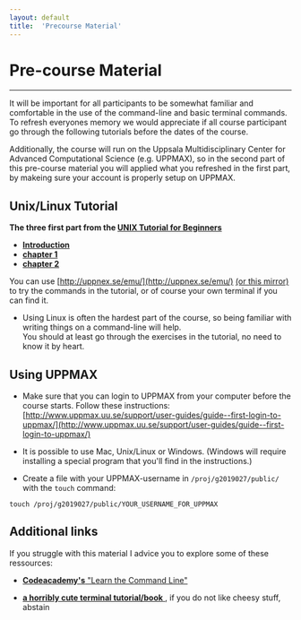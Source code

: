 ```yaml
---
layout: default
title:  'Precourse Material'
---
```


# Pre-course Material
---

It will be important for all participants to be somewhat familiar and comfortable in the use of the command-line and basic terminal commands. To refresh everyones memory we would appreciate if all course participant go through the following tutorials before the dates of the course.

Additionally, the course will run on the Uppsala Multidisciplinary Center for Advanced Computational Science (e.g. UPPMAX), so in the second part of this pre-course material you will applied what you refreshed in the first part, by makeing sure your account is properly setup on UPPMAX.

## Unix/Linux Tutorial

**The three first part from the [UNIX Tutorial for Beginners](../../ngsintro/common/unixtut/)**  

* [**Introduction**](https://scilifelab.github.io/courses/ngsintro/common/unixtut/unixintro.html)  
* [**chapter 1**](https://scilifelab.github.io/courses/ngsintro/common/unixtut/unix1.html)  
* [**chapter 2**](https://scilifelab.github.io/courses/ngsintro/common/unixtut/unix2.html)  

You can use [http://uppnex.se/emu/](http://uppnex.se/emu/) [(or this mirror)](http://bellard.org/jslinux/) to try the commands in the tutorial, or of course your own terminal if you can find it.

* Using Linux is often the hardest part of the course, so being familiar with writing things on a command-line will help.  
You should at least go through the exercises in the tutorial, no need to know it by heart.  

## Using UPPMAX

* Make sure that you can login to UPPMAX from your computer before the course starts. Follow these instructions: 
[http://www.uppmax.uu.se/support/user-guides/guide--first-login-to-uppmax/](http://www.uppmax.uu.se/support/user-guides/guide--first-login-to-uppmax/) 

* It is possible to use Mac, Unix/Linux or Windows. (Windows will require installing a special program that you'll find in the instructions.)  

* Create a file with your UPPMAX-username in `/proj/g2019027/public/` with the `touch` command:

```
touch /proj/g2019027/public/YOUR_USERNAME_FOR_UPPMAX
```

## Additional links

If you struggle with this material I advice you to explore some of these ressources:

* [**Codeacademy's** "Learn the Command Line"](https://www.codecademy.com/learn/learn-the-command-line)

* [**a horribly cute terminal tutorial/book** ](http://unixmages.com/the-first-book/), if you do not like cheesy stuff, abstain
 
